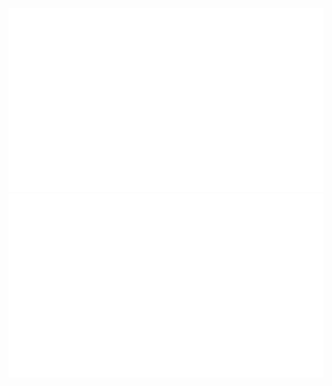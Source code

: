 ![](https://raw.githubusercontent.com/uhhwave/github-stats/master/generated/overview.svg#gh-dark-mode-only)
![](https://raw.githubusercontent.com/uhhwave/github-stats/master/generated/languages.svg#gh-dark-mode-only)

